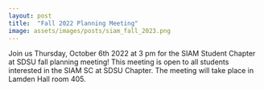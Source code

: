 ```yaml
---
layout: post
title:  "Fall 2022 Planning Meeting"
image: assets/images/posts/siam_fall_2023.png
---
```


Join us Thursday, October 6th 2022 at 3 pm for the SIAM Student Chapter at SDSU fall planning meeting! This meeting is open to all students interested in the SIAM SC at SDSU Chapter. The meeting will take place in Lamden Hall room 405.